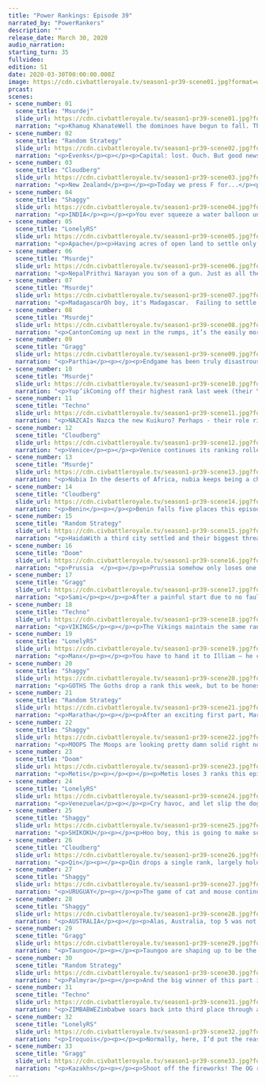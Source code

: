 ```yaml
---
title: "Power Rankings: Episode 39"
narrated_by: "PowerRankers"
description: ""
release_date: March 30, 2020
audio_narration:
starting_turn: 35
fullvideo:
edition: S1
date: 2020-03-30T00:00:00.000Z
image: https://cdn.civbattleroyale.tv/season1-pr39-scene01.jpg?format=webp&quality=80
prcast:
scenes:
- scene_number: 01
  scene_title: "Msurdej"
  slide_url: https://cdn.civbattleroyale.tv/season1-pr39-scene01.jpg?format=webp&quality=80
  narration: "<p>Khamug KhanateWell the dominoes have begun to fall. The Khamug Khanate  is eliminated at 33rd place, a momentous occasion. Not only is this the first civ eliminated in the Endgame, but its also the first civ eliminated to get #1 on the Power Rankings. Yes, way back in Part 4, the Khanate was the #1 civ to be. In the early game, Jamukha expanded far and wide, creating a vast empire that won the hearts of the PRs. Then he did...nothing. For parts Jamukha did little if anything, squandering their gains and allowing peacekeepers to run through their lands. When the Qin finally did attack, while initially going the Khamugs way, the Qin managed to gain the upper hand, forcing the Khamugs to lose a lot of power going into the Endgame.And once in Endgame, Jamukha had little time to breathe, as Shikoku led a lightning assault on them in the first part. An assault that ends here, with the Khamugs dead, and the first #1 civ eliminated in CBRX Season 1.F</p>"
- scene_number: 02
  scene_title: "Random Strategy"
  slide_url: https://cdn.civbattleroyale.tv/season1-pr39-scene02.jpg?format=webp&quality=80
  narration: "<p>Evenks</p><p></p><p>Capital: lost. Ouch. But good news, the Evenks managed to run away and settle a second city! It's still just a small village at only pop 2, making the Evenks by far the weakest civ on the cylinder but ... oh wait, that one is also getting attacked. With nothing but a singular great general protecting it, it looks like it too will soon fall and the Evenks will be the 2nd civ out in Endgame. At least they outlived their neighbours the Khamugs. They might even have given minimal help in that elimination too! But yeah, the only hope for Evenk survival is a peace deal and very soon.</p>"
- scene_number: 03
  scene_title: "Cloudberg"
  slide_url: https://cdn.civbattleroyale.tv/season1-pr39-scene03.jpg?format=webp&quality=80
  narration: "<p>New Zealand</p><p></p><p>Today we press F for...</p><p></p><p>Wait a second, I’m getting a telegram from the sub. What’s this? Kiwis have been seen in the southern reaches of Tierra del Fuego, holding onto a newly-constructed outpost? Goddamn, Seddon’s not dead! In fact, he narrowly escaped death by fleeing Wellington with a settler, rebuilding a city shortly after his last one fell. He then made peace with Uruguay and hunkered down, figuring he can at least try to outlive the Evenks, who have maybe two turns left to live if they’re lucky.</p>"
- scene_number: 04
  scene_title: "Shaggy"
  slide_url: https://cdn.civbattleroyale.tv/season1-pr39-scene04.jpg?format=webp&quality=80
  narration: "<p>INDIA</p><p></p><p>You ever squeeze a water balloon until it pops? Well India is basically that right now. The loss of Allahabad and the apparent unwillingness to settle an existing settler have left India as a city state surrounded by 5 civs (yep, even Palmyra after an odd city swap). They may take back Allahabad with the swordsmen around the city, but the trireme reinforcements sitting outside Bago won’t let that happen for long. Honestly, I’ve always liked India the least of the Subcontinent Trio and I’ve been happily impressed by Nepal’s ability to actually claim a foothold in the mountains here. Unfortunately, I don’t think we’ll be seeing any more Indian nukes in Endgame.</p>"
- scene_number: 05
  scene_title: "LonelyRS"
  slide_url: https://cdn.civbattleroyale.tv/season1-pr39-scene05.jpg?format=webp&quality=80
  narration: "<p>Apache</p><p>Having acres of open land to settle only helps you if you live to see it. It’s a simple concept to grasp, but for Geronimo it’s proven hard to actualize, as the full might of both the Metis and the Iroquois had pulverized his civ in what may prove to be one of the most complete conquests of a nation to date. His capital is all but guaranteed to fall, and if the Iroquois can conquer their usual meleephobia Shis-Inday ought to join it. By the time the next part concludes – or, hell, even by the halfway point – he’ll be down to the desert city of Ka’Igwu and whatever other half-rate cities he manages to pump out while his empire collapses all around him. By the end of the part after that, odds are he’ll be nothing more than a memory. All this is to belabor one point made very clear to even a casual reader of the last part; namely, that the Apache are screwed. Outside of a peace deal with both their enemies in the next, oh, two turns or so, there’s no scenario in which they don’t become a mere rump state at best. Not up against these sorts of armies. So prime your f keys, pour one out, and think back to the great dullness that was the Aztecs. After all, pretty soon that’s where the Apache are going to be.</p><p></p>"
- scene_number: 06
  scene_title: "Msurdej"
  slide_url: https://cdn.civbattleroyale.tv/season1-pr39-scene06.jpg?format=webp&quality=80
  narration: "<p>NepalPrithvi Narayan you son of a gun. Just as all the world counted Nepal as basically dead, they began to pull out the stops. Settling a pair of cities in this part, Nepal has surged ahead of the lagging Indira. But there’s still a lot of fire to go through. With all of their neighbors still attacking them, Nepal is going to need to sue for peace soon, or else run the very real risk that they follow Jamukha out the door.</p>"
- scene_number: 07
  scene_title: "Msurdej"
  slide_url: https://cdn.civbattleroyale.tv/season1-pr39-scene07.jpg?format=webp&quality=80
  narration: "<p>MadagascarOh boy, it's Madagascar.  Failing to settle on the coast of Africa this week, madagascar has probably lost any chance of being relevant in a good way. But there’s still plenty of chance for them to mess with people. With only a small area to make a carpet, Ranavalona might have her troops start invading Zimbabwe’s coast. Or just sit around and do nothing. Knowing Madagascar, it’s probably the latter.</p>"
- scene_number: 08
  scene_title: "Msurdej"
  slide_url: https://cdn.civbattleroyale.tv/season1-pr39-scene08.jpg?format=webp&quality=80
  narration: "<p>CantonComing up next in the rumps, it’s the easily more likeable Canton. Nestled between the shadows of the Taungoo and the Qin, Ching Shih is doing her best to lead her people to greatness. She’s joined the “We Hate Nepal Club”, and is trying to capture Gorkha from the north. But her position is tenuous. If her neighbors decide to remove her, she’ll be hard pressed to stop them.</p>"
- scene_number: 09
  scene_title: "Gragg"
  slide_url: https://cdn.civbattleroyale.tv/season1-pr39-scene09.jpg?format=webp&quality=80
  narration: "<p>Parthia</p><p></p><p>Endgame has been truly disastrous for Parthia. They’ve lost 2 cities the past two episodes and are already boxed in. That’s why their rank dropped… oh, they rose 2 last week and 1 this week… Well, just goes to show how Endgame is balanced against small civs. Simply dying a little slower than civs like the Khamugs, Evenks, India, etc. have kept its rank afloat. Don’t be fooled though, Parthia is not doing good by any metric. They’ll get down a third early next episode though. Let’s hope they don’t give this one away.</p>"
- scene_number: 10
  scene_title: "Msurdej"
  slide_url: https://cdn.civbattleroyale.tv/season1-pr39-scene10.jpg?format=webp&quality=80
  narration: "<p>Yup’ikComing off their highest rank last week (their Yup’eak if you will), Apaanugpak finds himself at his second highest rank. This is mostly due to isolation, as his stats are mediocre. But that might change soon. The Haida are on the warpath, advancing up the West Coast in war canoes. The Shikoku are solidifying their holdings in Northeastern Asia. It’s only a matter of time before one of these civs reach the Yup’ik cities and take them down a peg or three. </p>"
- scene_number: 11
  scene_title: "Techno"
  slide_url: https://cdn.civbattleroyale.tv/season1-pr39-scene11.jpg?format=webp&quality=80
  narration: "<p>NAZCAIs Nazca the new Kuikuro? Perhaps - their role right now is much the same as the Kuikuro pre-Endgame. They seem intent on establishing themselves as an unconquerable buffer state between Venezuela and Uruguay, as despite a Venezuelan DOW, their two cities look unconquerable for the time being and they have a third settler lined up to expand their lands to the east. </p>"
- scene_number: 12
  scene_title: "Cloudberg"
  slide_url: https://cdn.civbattleroyale.tv/season1-pr39-scene12.jpg?format=webp&quality=80
  narration: "<p>Venice</p><p></p><p>Venice continues its ranking rollercoaster ride, gaining five ranks this episode despite being the target of multiple declarations of war, and probably the weakest civ in Europe to boot. Of course, despite being the weakest civ in Europe, they’re also the European civ with the most production, clocking in at 11th place in this key demographic. So what the hell do we do with Venice? Will they use their production to build an army and defend their lands, or will they just roll over and die? Most power rankers, I think, would say the former, but the fact that they’ve risen so much suggests that you should trust the rankers’ actions more than their words.</p>"
- scene_number: 13
  scene_title: "Msurdej"
  slide_url: https://cdn.civbattleroyale.tv/season1-pr39-scene13.jpg?format=webp&quality=80
  narration: "<p>Nubia In the deserts of Africa, nubia keeps being a cheeky little bugger. Not only did they repel the attacks from the Benin, but also have launched a moderately successful (So far) attack on Zimbabwe. All while being attacked by Palmyra in the north. While they’re certainly in the midst of a lot, Nubia is doing their darndest to survive, and doing a much better job of it than some civs (*coughIndiacough*)</p>"
- scene_number: 14
  scene_title: "Cloudberg"
  slide_url: https://cdn.civbattleroyale.tv/season1-pr39-scene14.jpg?format=webp&quality=80
  narration: "<p>Benin</p><p></p><p>Benin falls five places this episode after failing to settle any new cities and losing one of their existing cities to Nubia, a civ that they should have been able to beat easily. Benin still has a lot of room to expand, but at the rate they’re going, other civs are going to get there first. Zimbabwe has already settled almost all of its available space, and they’ll surely be eyeing Benin’s corner of the continent soon if Ewuare doesn’t get his ass in gear soon.</p>"
- scene_number: 15
  scene_title: "Random Strategy"
  slide_url: https://cdn.civbattleroyale.tv/season1-pr39-scene15.jpg?format=webp&quality=80
  narration: "<p>HaidaWith a third city settled and their biggest threat, the Metis, uncharacteristically not settling, Haida rises 3 ranks. They have overtaken Benin, Nubia and Nazca. The most exciting event at this point is the war against Yup'ik. The Yup'ik have only recently researched sailing (they didn't start with it) so do not have much of a navy yet. That is not good for a nation whose capital is a 1-tile island. Even worse for them: they have not unlocked walls yet. That means that Haidan war canoes should have an easy time fighting. Haida currently has about twice the Yup'ik military and 1.5 times as much production so should continue to be at an advantage as time passes on. The most difficult aspect of this war in fact looks like it is the geography, as the Aleutian islands appear to have been replaced by an Aleutian peninsula which is currently forcing Haida to make a slight detour. If Haida is indeed successful this war , then they will be in a great position to become the North Pacific Power (now that Shikoku no longer spawns here)</p>"
- scene_number: 16
  scene_title: "Doom"
  slide_url: https://cdn.civbattleroyale.tv/season1-pr39-scene16.jpg?format=webp&quality=80
  narration: "<p>Prussia  </p><p></p><p>Prussia somehow only loses one rank despite arguably the biggest blunder of endgame so far. After a stellar first episode which saw them settling well and their northern neighbours faltering, Prussia decided to follow up by trading away Berlin in an irrelevant war. As Palmyra has no one way of reinforcing the city, the Goths can waltz in at a moment's notice, giving them a foothold 3 times away from the Prussian capital. With the Kazakhs already closing in from the east Prussia can't afford anymore losses. Venice is their weakest neighbour but Prussia need to step up their game if they want to start taking cities</p>"
- scene_number: 17
  scene_title: "Gragg"
  slide_url: https://cdn.civbattleroyale.tv/season1-pr39-scene17.jpg?format=webp&quality=80
  narration: "<p>Sami</p><p></p><p>After a painful start due to no fault of their own, Sami have gotten back into the game. They quickly caught up with the Vikings, even surpassing them in many stats. The next nearest neighbor, the Goths, have had a slow start and remain in three cities. Sami success is solely dependent on overcoming the Vikings. </p>"
- scene_number: 18
  scene_title: "Techno"
  slide_url: https://cdn.civbattleroyale.tv/season1-pr39-scene18.jpg?format=webp&quality=80
  narration: "<p>VIKINGS</p><p></p><p>The Vikings maintain the same rank as last part, but their fortunes are no longer quite as bright. The Sami have caught up after their sluggish start, and after a failed war with them, the Vikings look stuck in Scandinavia. The Vikings have always been more of a naval power, but with the Manx proving to be far stronger this time around, the Vikings are poised to struggle to reach the same heights they had pre-Endgame. It certainly doesn't help that the Vikings have yet to build a navy.</p>"
- scene_number: 19
  scene_title: "LonelyRS"
  slide_url: https://cdn.civbattleroyale.tv/season1-pr39-scene19.jpg?format=webp&quality=80
  narration: "<p>Manx</p><p></p><p>You have to hand it to Illiam — he could easily have just played like Madagascar has, turtling on his island without ever once entertaining thoughts of a mainland venture, wiling his time away with a future secured in its obscurity. But instead he’s come out of the gate swinging, making landfall on to Europe early and now establishing Venice without a doubt as the whipping boy of the region. He probably won’t take Burano, not when his fellows don’t have to fiddle around with embarkation and naval warfare to get their units to the front, but it’ll be a good effort regardless, and with areas like Denmark, Greenland, and Switzerland still unclaimed, the path to the same sort of regional power status he enjoyed early on in the last game is wide open. And if the Vikings stay this week, there’s a chance he might even be able to bargain for something more. So give it up for Illiam Dhone. He probably won’t win, and he likely won’t even crack the top ten, but he’s made Europe a hell of a lot more interesting. And for an audience as infatuated with bloodlust as this one, that’s playing to his lofty expectations.</p>"
- scene_number: 20
  scene_title: "Shaggy"
  slide_url: https://cdn.civbattleroyale.tv/season1-pr39-scene20.jpg?format=webp&quality=80
  narration: "<p>GOTHS The Goths drop a rank this week, but to be honest I think it’s a negligible drop. The change is entirely based on Palmyra’s ability to find its footing and become a major rival in the region rather than any fault of the Goths (other than bumrushing through Europe I guess, but when was that ever going to happen). Credit where credit is due though, the Goths were very effective in their defense against Palmyra and they’re holding strong against the Kazakhs. Asaak may fall, but there look to be reinforcements coming from the capital to retake it, if not defend it outright. Not many civs right now could take that kind of beating and still seem like they’re growing strongly. I think they have a lot of options once they build up their production base and start looking towards their neighbors’ lands.</p><p></p><p></p>"
- scene_number: 21
  scene_title: "Random Strategy"
  slide_url: https://cdn.civbattleroyale.tv/season1-pr39-scene21.jpg?format=webp&quality=80
  narration: "<p>Maratha</p><p></p><p>After an exciting first part, Maratha did less this second part and drop below Venezuela and Palmyra. They are currently trying to squeeze their army through a 1 tile gap to go attack Nepal 1 unit at a time, an endeavour that seems mostly futile now that Nepal has built walls. Instead, they should go back to fighting India, who currently lack walls (though they have just finished researching them so not for long). India also lacks the natural mountains defences that Nepal has, and of course only has 1 city, leading them to be far weaker. Alternatively, Maratha could research sailing and try settling Indonesia before Taungoo reaches it , just like they did in the original. The aim of the early game is, after all, to get as many cities as possible, and there aren't many left that can be obtained by war but plenty that can be obtained by settling.</p>"
- scene_number: 22
  scene_title: "Shaggy"
  slide_url: https://cdn.civbattleroyale.tv/season1-pr39-scene22.jpg?format=webp&quality=80
  narration: "<p>MOOPS The Moops are looking pretty damn solid right now. A slow Venice and some quality production bonuses to start the game off have combined to give us an imposing Moopish Iberia and France. No foothold in Africa yet, but there is still space as Benin hasn’t been rushing any settlers across the Sahara. But frankly, I kind of want to see what the Moops can do in Europe first. Also, their drop out of the top 10 is more or less just the reshuffling as more civs get cities down and start emerging as more stable or dominant in their region (looking at you Venezuela and Palmyra).</p>"
- scene_number: 23
  scene_title: "Doom"
  slide_url: https://cdn.civbattleroyale.tv/season1-pr39-scene23.jpg?format=webp&quality=80
  narration: "<p>Metis</p><p></p><p></p><p>Metis loses 3 ranks this episode as the Iroquois remain ascendant. The Iroquois have significantly better stats than the Metis, more specifically the Iroquois have the number 1 military in the cylinder and could potentially steal the remaining Apache cities, isolating the Metis further. Simply put, Riel needs more time to build up before he can be a serious contender to the Iroqouis. While this is a promising start it may not be enough.</p><p></p>"
- scene_number: 24
  scene_title: "LonelyRS"
  slide_url: https://cdn.civbattleroyale.tv/season1-pr39-scene24.jpg?format=webp&quality=80
  narration: "<p>Venezuela</p><p></p><p>Cry havoc, and let slip the dogs of war! Venezuela has declared war on the Nazca, outnumbering their foe by a factor of two and some change, in what would be one of the most exciting bouts on the cylinder… were this not South America, land of jungles and early game stagnation begetting late game domination. If Uruguay couldn’t take a single Kuikuro city for centuries, there’s little reason to believe that Venezuela will do any better against a stronger foe. But, then again, Chavez has made it quite easy to believe he can triumph in a region where the greatest enemies are the trees. Cahuachi’s armed forces are almost entirely naval, and Chauchilla is manned by a skeleton crew, while Venezuela is bringing city-destroying catapults to the front. Factor in that his army’s already begun to bridge the gap between the two civs, and Hugo Chavez might not get a better opportunity until artillery are invented. Of course, it’s not like he needs Nazcan clay to be relevant, not when the fall of the Apache and Uruguayan forward settling has treated them to a decent chunk of both Americas to call their own. But if he wants to stand a chance against the monster to his south, this war is critical. Either he’ll die an Ethiopia, or live to see himself become the Boers. The floor’s high for Venezuela as is, but the ceiling might just be even higher than any of us can imagine.</p>"
- scene_number: 25
  scene_title: "Shaggy"
  slide_url: https://cdn.civbattleroyale.tv/season1-pr39-scene25.jpg?format=webp&quality=80
  narration: "<p>SHIKOKU</p><p></p><p>Hoo boy, this is going to make some people mad. Despite emerging victorious in the Asian Trio of Hell: Part 2: Electric Boogaloo: The Re-Killing, it looks like Shikoku has DROPPED 4 ranks. I’m not going to lie, we definitely had Shikoku overranked in the last part. Not because of some expectation that they would lose to their rivals, but more, I think, because we overvalued what those lands would be worth and undervalued the potential for the Kazakhs and Qin to start creeping east and north, respectively. That being said, top 10 is still definitely the place for Shikoku. Their initial border rivals are either eliminated or neutralized, they have continued to be very competitive technologically in the region, and with their new city captures they are pretty high up on the city count list. And its only part 2 of Endgame. From here on out, it’ll be more of an uphill climb for Shikoku, but with some clever strategery and maybe a bit of help from the south (looking at you Taungoo), they definitely have a good shot at being the dominant north Asian power.</p><p></p>"
- scene_number: 26
  scene_title: "Cloudberg"
  slide_url: https://cdn.civbattleroyale.tv/season1-pr39-scene26.jpg?format=webp&quality=80
  narration: "<p>Qin</p><p></p><p>Qin drops a single rank, largely holding steady in the bottom half of the top 10 as the power rankers start to wonder whether they’ll start expanding to match their massive military. Qin didn’t found any new cities this part and are sitting on three, the same as their much weaker neighbor Canton, which also just settled Hong Kong right next to their borders. Will this slap in Ying Zheng’s face wake him up and cause him to go on a bloodthirsty rampage? If it doesn’t, East Asia might be Shikoku’s to lose.</p>"
- scene_number: 27
  scene_title: "Shaggy"
  slide_url: https://cdn.civbattleroyale.tv/season1-pr39-scene27.jpg?format=webp&quality=80
  narration: "<p>URUGUAY</p><p></p><p>The game of cat and mouse continues all the way down to Tierra del Fuego, but Lavalleja doesn’t seem to be concerned with spending much to finish Seddon off. With more to worry about to the north, Uruguay can’t spend too long chasing New Zealand to the end of the world. Venezuela is building up a hell of an army and Nazca look to be sending a settler along Uruguay’s borders. I expect South America to heat up even more in the coming parts if that settler gets plopped on a tile that Lavalleja had his eye on. The climb back to prime Guay status continues this week as they rise 2 ranks.</p><p></p>"
- scene_number: 28
  scene_title: "Shaggy"
  slide_url: https://cdn.civbattleroyale.tv/season1-pr39-scene28.jpg?format=webp&quality=80
  narration: "<p>AUSTRALIA</p><p></p><p>Alas, Australia, top 5 was not where you end up when you construct Machu Picchu on what appears to be the ONLY mountain in their borders and also spend production making the Great Wall of Australia, which will I guess protect Canberra’s and Sydney’s babies from dingoes. Great going, Hawke, you still have crazy stats and a continent to yourself.</p><p></p>"
- scene_number: 29
  scene_title: "Gragg"
  slide_url: https://cdn.civbattleroyale.tv/season1-pr39-scene29.jpg?format=webp&quality=80
  narration: "<p>Taungoo</p><p></p><p>Taungoo are shaping up to be the dark horse of Endgame. Certainly not an underdog but the difficult terrain and powerful neighbors have lowered expectations for them. So far they have been one of the more aggressive civs with not much to show for it. The previously mentioned terrain is to blame for that. They have finally made landfall on the Indian subcontinent though. If they can grow that landfall to 2 or 3 good cities they will be a major player again. If not, I’m concerned about their ability to break into mainland Asia at all. </p>"
- scene_number: 30
  scene_title: "Random Strategy"
  slide_url: https://cdn.civbattleroyale.tv/season1-pr39-scene30.jpg?format=webp&quality=80
  narration: "<p>Palmyra</p><p></p><p>And the big winner of this part is Palmyra! They were gifted, not one, but two cities entirely for free!Berlin by Prussia and Merv by Parthia! Zenobia truly is a masterful negotiator this round.  With these generous donations, they are now 4th in city count and 2nd in production. What's more, their neighbours are looking particularly weak: Parthia has lost half its cities to peace deals and is looking rather squashed. The Goths are slightly less squashed but still fairly surrounded. Nubia is stuck in the desert fighting Benin. Meanwhile Venice is about to lose Crete to Palmyra's navy - and they might lose even more... Yes: things are looking very good for Palmyra right now. The biggest worry right now is actually Zimbabwe, who have discovered optics and who could therefore theoretically settle in Arabia before Palmyra gets round to it. But if Zimbabwe prefers to not go that far out, then it's free land for Palmyra to grab up whenever they want. All in all, things are looking really good for Palmyra.</p><p></p><p></p>"
- scene_number: 31
  scene_title: "Techno"
  slide_url: https://cdn.civbattleroyale.tv/season1-pr39-scene31.jpg?format=webp&quality=80
  narration: "<p>ZIMBABWEZimbabwe soars back into third place through an aggressive settling spree. With 8 cities under their belt, they're tied for first in this important early-game statistic. They've also successfully blocked Madagascar from most mainland positions, all but ensuring their dominant spot on the continent that seemed less certain after the Beninese conquests in Part 37. Their position is not without fault, though, as Nubia seems eager to block their expansion before Zimbabwe has time to get its new cities busy building units.</p>"
- scene_number: 32
  scene_title: "LonelyRS"
  slide_url: https://cdn.civbattleroyale.tv/season1-pr39-scene32.jpg?format=webp&quality=80
  narration: "<p>Iroquois</p><p></p><p>Normally, here, I’d put the reason for the Iroquois’ fall. The issue right now is that there really isn’t one. After all, the Iroquois did spend last part declaring war on a declining neighbor, denying their larger neighbor a chance to claim the region, and generally being as effortlessly well-run as they were last time around. The only reason they’ve fallen at all is because the Kazakhs have just gotten off to an ever-so-slightly better start out of the gate, but, this early in the game, the difference between first and second only really dictates whose slide it is that gets to show up in the part. What matters isn’t your ranking compared to the world, it’s your ranking compared to your region. And in that regard, the Iroquois are just as show-stoppingly powerful as ever. With the Apache crippled, the Yup’ik vulnerable, and the Haida underwhelming, the Iroquois have only one real challenger, and the Metis are more a pretender to the throne than anything. The Kazakhs have had all the advantages early on in the game, yes. But it’d be foolish to count the Iroquois out after a one-spot slip due to forces beyond their control. So don’t be surprised if these guys are back in the driver’s seat for good in a part. Given how they played last run, the odds of this being the sole interruption of their Endgame hegemony are more likely than you think.</p>"
- scene_number: 33
  scene_title: "Gragg"
  slide_url: https://cdn.civbattleroyale.tv/season1-pr39-scene33.jpg?format=webp&quality=80
  narration: "<p>Kazakhs</p><p></p><p>Shoot off the fireworks! The OG rank 1 has returned! Two episodes in and they already can’t fit in one screenshot. Their neighbors in the Goths, Parthia, Evenks, and Khamugs have all had bad parts. While it initially seemed Shikoku would be a threat, their stats are simply bad. Even if Shikoku does turn things around, they are far enough away that the Kazakhs have free reign of an enormous portion of Asia. </p>"
---
```

